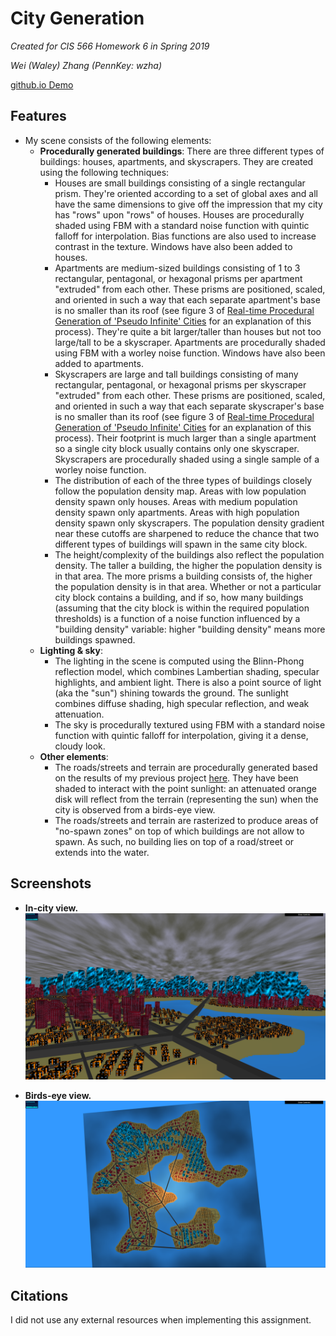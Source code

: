 # City Generation
_Created for CIS 566 Homework 6 in Spring 2019_

_Wei (Waley) Zhang (PennKey: wzha)_

[github.io Demo](https://greedyai.github.io/city-generation/)

## Features
- My scene consists of the following elements:
  - __Procedurally generated buildings__: There are three different types of buildings: houses, apartments, and skyscrapers. They are created using the following techniques:
    - Houses are small buildings consisting of a single rectangular prism. They're oriented according to a set of global axes and all have the same dimensions to give off the impression that my city has "rows" upon "rows" of houses. Houses are procedurally shaded using FBM with a standard noise function with quintic falloff for interpolation. Bias functions are also used to increase contrast in the texture. Windows have also been added to houses.
    - Apartments are medium-sized buildings consisting of 1 to 3 rectangular, pentagonal, or hexagonal prisms per apartment "extruded" from each other. These prisms are positioned, scaled, and oriented in such a way that each separate apartment's base is no smaller than its roof (see figure 3 of [Real-time Procedural Generation of 'Pseudo Infinite' Cities](procedural_infinite_cities.pdf) for an explanation of this process). They're quite a bit larger/taller than houses but not too large/tall to be a skyscraper. Apartments are procedurally shaded using FBM with a worley noise function. Windows have also been added to apartments.
    - Skyscrapers are large and tall buildings consisting of many rectangular, pentagonal, or hexagonal prisms per skyscraper "extruded" from each other. These prisms are positioned, scaled, and oriented in such a way that each separate skyscraper's base is no smaller than its roof (see figure 3 of [Real-time Procedural Generation of 'Pseudo Infinite' Cities](procedural_infinite_cities.pdf) for an explanation of this process). Their footprint is much larger than a single apartment so a single city block usually contains only one skyscraper. Skyscrapers are procedurally shaded using a single sample of a worley noise function.
    - The distribution of each of the three types of buildings closely follow the population density map. Areas with low population density spawn only houses. Areas with medium population density spawn only apartments. Areas with high population density spawn only skyscrapers. The population density gradient near these cutoffs are sharpened to reduce the chance that two different types of buildings will spawn in the same city block.
    - The height/complexity of the buildings also reflect the population density. The taller a building, the higher the population density is in that area. The more prisms a building consists of, the higher the population density is in that area. Whether or not a particular city block contains a building, and if so, how many buildings (assuming that the city block is within the required population thresholds) is a function of a noise function influenced by a "building density" variable: higher "building density" means more buildings spawned.
  - __Lighting & sky__:
    - The lighting in the scene is computed using the Blinn-Phong reflection model, which combines Lambertian shading, specular highlights, and ambient light. There is also a point source of light (aka the "sun") shining towards the ground. The sunlight combines diffuse shading, high specular reflection, and weak attenuation.
    - The sky is procedurally textured using FBM with a standard noise function with quintic falloff for interpolation, giving it a dense, cloudy look.
  - __Other elements__:
    - The roads/streets and terrain are procedurally generated based on the results of my previous project [here](https://github.com/greedyAI/road-generation). They have been shaded to interact with the point sunlight: an attenuated orange disk will reflect from the terrain (representing the sun) when the city is observed from a birds-eye view.
    - The roads/streets and terrain are rasterized to produce areas of "no-spawn zones" on top of which buildings are not allow to spawn. As such, no building lies on top of a road/street or extends into the water.

## Screenshots
- __In-city view.__
![](img/side-view.PNG)

- __Birds-eye view.__
![](img/top-view.PNG)

## Citations
I did not use any external resources when implementing this assignment.
